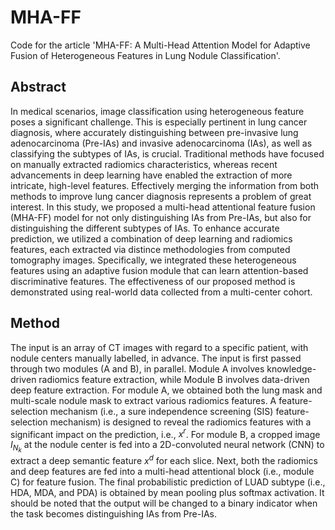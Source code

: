 # MHA-FF
Code for the article 'MHA-FF: A Multi-Head Attention Model for Adaptive Fusion of Heterogeneous Features in Lung Nodule Classification'.
## Abstract
In medical scenarios, image classification using heterogeneous feature poses a significant challenge. This is especially pertinent in lung cancer diagnosis, where accurately distinguishing between pre-invasive lung adenocarcinoma (Pre-IAs) and invasive adenocarcinoma (IAs), as well as classifying the subtypes of IAs, is crucial. Traditional methods have focused on manually extracted radiomics characteristics, whereas recent advancements in deep learning have enabled the extraction of more intricate, high-level features. Effectively merging the information from both methods to improve lung cancer diagnosis represents a problem of great interest. In this study, we proposed a multi-head attentional feature fusion (MHA-FF) model for not only distinguishing IAs from Pre-IAs, but also for distinguishing the different subtypes of IAs. To enhance accurate prediction, we utilized a combination of deep learning and radiomics features, each extracted via distince methodologies from computed tomography images. Specifically, we integrated these heterogeneous features using an adaptive fusion module that can learn attention-based discriminative features. The effectiveness of our proposed method is demonstrated using real-world data collected from a multi-center cohort.
## Method
The input is an array of CT images with regard to a specific patient, with nodule centers manually labelled, in advance. The input is first passed through two modules (A and B), in parallel. Module A involves knowledge-driven radiomics feature extraction, while Module B involves data-driven deep feature extraction. For module A, we obtained both the lung mask and multi-scale nodule mask to extract various radiomics features. A feature-selection mechanism (i.e., a sure independence screening (SIS) feature-selection mechanism) is designed to reveal the radiomics features with a significant impact on the prediction, i.e., $x^r$. For module B, a cropped image $I_{N_{k}}$ at the nodule center is fed into a 2D-convoluted neural network (CNN) to extract a deep semantic feature $x^d$ for each slice. Next, both the radiomics and deep features are fed into a multi-head attentional block (i.e., module C) for feature fusion. The final probabilistic prediction of LUAD subtype (i.e., HDA, MDA, and PDA) is obtained by mean pooling plus softmax activation. It should be noted that the output will be changed to a binary indicator when the task becomes distinguishing IAs from Pre-IAs. 

